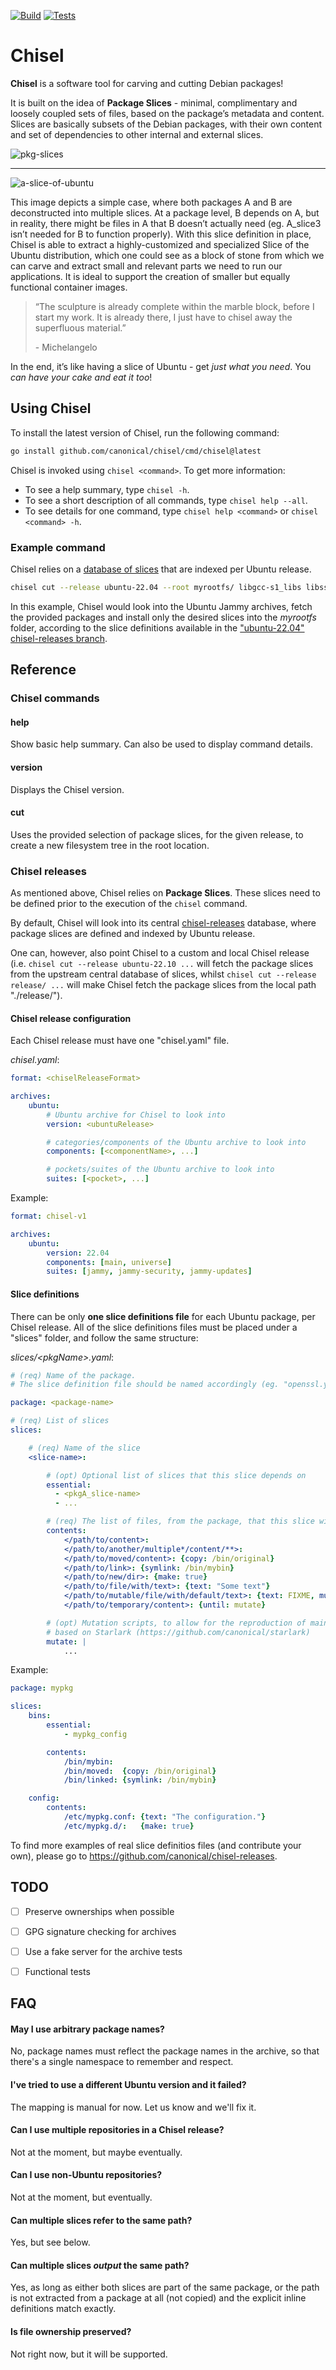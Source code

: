 [![Build](https://github.com/canonical/chisel/actions/workflows/build.yml/badge.svg)](https://github.com/canonical/chisel/actions/workflows/build.yml)
[![Tests](https://github.com/canonical/chisel/actions/workflows/tests.yaml/badge.svg)](https://github.com/canonical/chisel/actions/workflows/tests.yaml)

# Chisel

**Chisel** is a software tool for carving and cutting Debian packages!

It is built on the idea of **Package Slices** - minimal, complimentary and
loosely coupled sets of files, based on the package’s metadata and content.
Slices are basically subsets of the Debian packages, with their own content and
set of dependencies to other internal and external slices.

![pkg-slices](https://canonical-rockcraft.readthedocs-hosted.com/en/latest/_images/package-slices.png)

---
![a-slice-of-ubuntu](https://canonical-rockcraft.readthedocs-hosted.com/en/latest/_images/slice-of-ubuntu.png)

This image depicts a simple case, where both packages A and B are deconstructed
into multiple slices. At a package level, B depends on A, but in reality, there
might be files in A that B doesn’t actually need (eg. A_slice3 isn’t needed for
B to function properly). With this slice definition in place, Chisel is able to
extract a highly-customized and specialized Slice of the Ubuntu distribution,
which one could see as a block of stone from which we can carve and extract
small and relevant parts we need to run our applications. It is ideal to
support the creation of smaller but equally functional container images.

> “The sculpture is already complete within the marble block, before I start my
> work. It is already there, I just have to chisel away the superfluous
> material.”
>
> \- Michelangelo

In the end, it’s like having a slice of Ubuntu - get *just what you need*. You
*can have your cake and eat it too*!

## Using Chisel

To install the latest version of Chisel, run the following command:

```bash
go install github.com/canonical/chisel/cmd/chisel@latest
```

Chisel is invoked using `chisel <command>`. To get more information:

 - To see a help summary, type `chisel -h`.
 - To see a short description of all commands, type `chisel help --all`.
 - To see details for one command, type `chisel help <command>` or
`chisel <command> -h`.

### Example command

Chisel relies on a [database of slices](https://github.com/canonical/chisel-releases) that are indexed per Ubuntu release.

```bash
chisel cut --release ubuntu-22.04 --root myrootfs/ libgcc-s1_libs libssl3_libs
```

In this example, Chisel would look into the Ubuntu Jammy archives, fetch the
provided packages and install only the desired slices into the *myrootfs*
folder, according to the slice definitions available in the
["ubuntu-22.04" chisel-releases branch](<https://github.com/canonical/chisel-releases/tree/ubuntu-22.04>).

## Reference

### Chisel commands

#### help

Show basic help summary. Can also be used to display command details.

#### version

Displays the Chisel version.

#### cut

Uses the provided selection of package slices, for the given release, to create
a new filesystem tree in the root location.

### Chisel releases

As mentioned above, Chisel relies on **Package Slices**. These slices need to
be defined prior to the execution of the `chisel` command.

By default, Chisel will look into its central [chisel-releases](https://github.com/canonical/chisel-releases)
database, where package slices are defined and indexed by Ubuntu release.

One can, however, also point Chisel to a custom and local Chisel release (i.e.
`chisel cut --release ubuntu-22.10 ...` will fetch the package slices from
the upstream central database of slices, whilst
`chisel cut --release release/ ...` will make Chisel fetch the package slices
from the local path "./release/").

#### Chisel release configuration

Each Chisel release must have one "chisel.yaml" file.

*chisel.yaml*:

```yaml
format: <chiselReleaseFormat>

archives:
    ubuntu:
        # Ubuntu archive for Chisel to look into
        version: <ubuntuRelease>

        # categories/components of the Ubuntu archive to look into
        components: [<componentName>, ...]

        # pockets/suites of the Ubuntu archive to look into
        suites: [<pocket>, ...]
```

Example:

```yaml
format: chisel-v1

archives:
    ubuntu:
        version: 22.04
        components: [main, universe]
        suites: [jammy, jammy-security, jammy-updates]
```

#### Slice definitions

There can be only **one slice definitions file** for each Ubuntu package, per
Chisel release. All of the slice definitions files must be placed under a
"slices" folder, and follow the same structure:

*slices/\<pkgName\>.yaml*:

```yaml
# (req) Name of the package.
# The slice definition file should be named accordingly (eg. "openssl.yaml")

package: <package-name>

# (req) List of slices
slices:

    # (req) Name of the slice
    <slice-name>:

        # (opt) Optional list of slices that this slice depends on
        essential:
          - <pkgA_slice-name>
          - ...

        # (req) The list of files, from the package, that this slice will install
        contents:
            </path/to/content>:
            </path/to/another/multiple*/content/**>:
            </path/to/moved/content>: {copy: /bin/original}
            </path/to/link>: {symlink: /bin/mybin}
            </path/to/new/dir>: {make: true}
            </path/to/file/with/text>: {text: "Some text"}
            </path/to/mutable/file/with/default/text>: {text: FIXME, mutable: true}
            </path/to/temporary/content>: {until: mutate}

        # (opt) Mutation scripts, to allow for the reproduction of maintainer scripts,
        # based on Starlark (https://github.com/canonical/starlark)
        mutate: |
            ...
```

Example:

```yaml
package: mypkg

slices:
    bins:
        essential:
            - mypkg_config

        contents:
            /bin/mybin:
            /bin/moved:  {copy: /bin/original}
            /bin/linked: {symlink: /bin/mybin}

    config:
        contents:
            /etc/mypkg.conf: {text: "The configuration."}
            /etc/mypkg.d/:   {make: true}
```

To find more examples of real slice definitios files (and contribute your own),
please go to <https://github.com/canonical/chisel-releases>.

## TODO

- [ ] Preserve ownerships when possible
- [ ] GPG signature checking for archives
- [ ] Use a fake server for the archive tests
- [ ] Functional tests


## FAQ

#### May I use arbitrary package names?

No, package names must reflect the package names in the archive,
so that there's a single namespace to remember and respect.

#### I've tried to use a different Ubuntu version and it failed?

The mapping is manual for now. Let us know and we'll fix it.

#### Can I use multiple repositories in a Chisel release?

Not at the moment, but maybe eventually.

#### Can I use non-Ubuntu repositories?

Not at the moment, but eventually.

#### Can multiple slices refer to the same path?

Yes, but see below.

#### Can multiple slices _output_ the same path?

Yes, as long as either both slices are part of the same package,
or the path is not extracted from a package at all (not copied)
and the explicit inline definitions match exactly.

#### Is file ownership preserved?

Not right now, but it will be supported.
